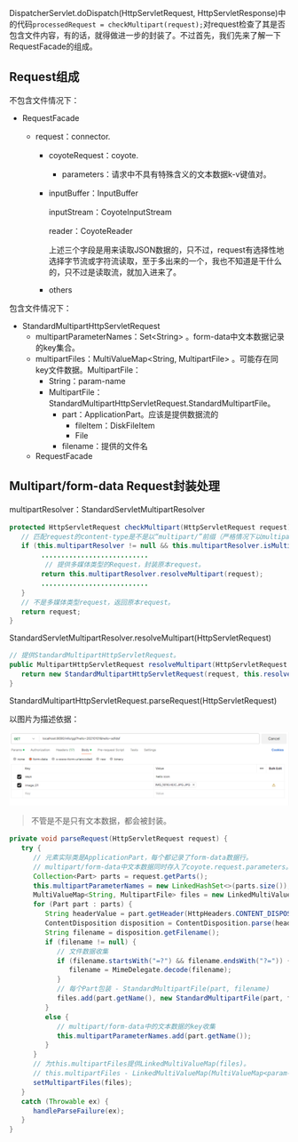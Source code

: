 DispatcherServlet.doDispatch(HttpServletRequest, HttpServletResponse)中的代码`processedRequest = checkMultipart(request);`对request检查了其是否包含文件内容，有的话，就得做进一步的封装了。不过首先，我们先来了解一下RequestFacade的组成。

## Request组成

不包含文件情况下：

- RequestFacade

  - request：connector.

    - coyoteRequest：coyote.

      - parameters：请求中不具有特殊含义的文本数据k-v键值对。

    - inputBuffer：InputBuffer

      inputStream：CoyoteInputStream

      reader：CoyoteReader

      上述三个字段是用来读取JSON数据的，只不过，request有选择性地选择字节流或字符流读取，至于多出来的一个，我也不知道是干什么的，只不过是读取流，就加入进来了。

    - others

包含文件情况下：

- StandardMultipartHttpServletRequest
  - multipartParameterNames：Set\<String> 。form-data中文本数据记录的key集合。
  - multipartFiles：MultiValueMap<String, MultipartFile> 。可能存在同key文件数据。MultipartFile：
    - String：param-name
    - MultipartFile：StandardMultipartHttpServletRequest.StandardMultipartFile。
      - part：ApplicationPart。应该是提供数据流的
        - fileItem：DiskFileItem
        - File
      - filename：提供的文件名
  - RequestFacade



## Multipart/form-data Request封装处理

multipartResolver：StandardServletMultipartResolver

```java
protected HttpServletRequest checkMultipart(HttpServletRequest request) throws MultipartException {
   // 匹配request的content-type是不是以“multipart/”前缀（严格情况下以multipart/form-data开头）。
   if (this.multipartResolver != null && this.multipartResolver.isMultipart(request)) {
   		...........................
         // 提供多媒体类型的Request，封装原本request。
   		return this.multipartResolver.resolveMultipart(request);
 		...........................
   }
   // 不是多媒体类型request，返回原本request。
   return request;
}
```

StandardServletMultipartResolver.resolveMultipart(HttpServletRequest)

```java
// 提供StandardMultipartHttpServletRequest。
public MultipartHttpServletRequest resolveMultipart(HttpServletRequest request) throws MultipartException {
   return new StandardMultipartHttpServletRequest(request, this.resolveLazily);
}
```

StandardMultipartHttpServletRequest.parseRequest(HttpServletRequest)

以图片为描述依据：

<img src="picture/2024-02-29 15_37_36-localhost_9090_info_ggl_hello=20210101&hello=sdfdsf - My Workspace.png" style="zoom:50%;" />

> 不管是不是只有文本数据，都会被封装。

```java
private void parseRequest(HttpServletRequest request) {
   try {
      // 元素实际类是ApplicationPart，每个都记录了form-data数据行。
      // multipart/form-data中文本数据同时存入了coyote.request.parameters。
      Collection<Part> parts = request.getParts();
      this.multipartParameterNames = new LinkedHashSet<>(parts.size());
      MultiValueMap<String, MultipartFile> files = new LinkedMultiValueMap<>(parts.size());
      for (Part part : parts) {
         String headerValue = part.getHeader(HttpHeaders.CONTENT_DISPOSITION);
         ContentDisposition disposition = ContentDisposition.parse(headerValue);
         String filename = disposition.getFilename();
         if (filename != null) {
            // 文件数据收集
            if (filename.startsWith("=?") && filename.endsWith("?=")) {
               filename = MimeDelegate.decode(filename);
            }
            // 每个Part包装 - StandardMultipartFile(part, filename)
            files.add(part.getName(), new StandardMultipartFile(part, filename));
         }
         else {
            // multipart/form-data中的文本数据的key收集
            this.multipartParameterNames.add(part.getName());
         }
      }
      // 为this.multipartFiles提供LinkedMultiValueMap(files)。
      // this.multipartFiles - LinkedMultiValueMap(MultiValueMap<param-name, StandardMultipartFile(fileName, ApplicationPart(InputStream))>)
      setMultipartFiles(files);
   }
   catch (Throwable ex) {
      handleParseFailure(ex);
   }
}
```

